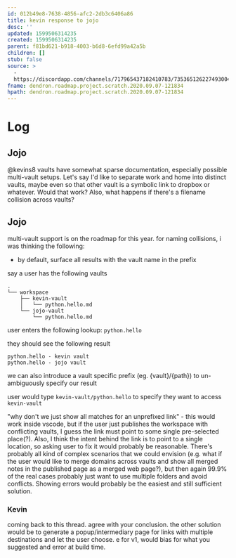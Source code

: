 ```yaml
---
id: 012b49e8-7638-4856-afc2-2db3c6406a86
title: kevin response to jojo
desc: ''
updated: 1599506314235
created: 1599506314235
parent: f81bd621-b918-4003-b6d8-6efd99a42a5b
children: []
stub: false
source: >
  -
  https://discordapp.com/channels/717965437182410783/735365126227493004/752606691518054450
fname: dendron.roadmap.project.scratch.2020.09.07-121834
hpath: dendron.roadmap.project.scratch.2020.09.07-121834
---
```

# Log

## Jojo

@kevins8 vaults have somewhat sparse documentation, especially possible multi-vault setups. Let's say I'd like to separate work and home into distinct vaults, maybe even so that other vault is a symbolic link to dropbox or whatever. Would that work? Also, what happens if there's a filename collision across vaults?

## Jojo

multi-vault support is on the roadmap for this year. for naming collisions, i was thinking the following:

- by default, surface all results with the vault name in the prefix

say a user has the following vaults

```
.
└── workspace
    ├── kevin-vault
    │   └── python.hello.md
    └── jojo-vault
        └── python.hello.md
```

user enters the following lookup: `python.hello`

they should see the following result

```
python.hello - kevin vault
python.hello - jojo vault
```

we can also introduce a vault specific prefix (eg. {vault}/{path}) to un-ambiguously specify our result

user would type `kevin-vault/python.hello` to specify they want to access `kevin-vault`

"why don't we just show all matches for an unprefixed link" - this would work inside vscode, but if the user just publishes the workspace with conflicting vaults, I guess the link must point to some single pre-selected place(?). Also, I think the intent behind the link is to point to a single location, so asking user to fix it would probably be reasonable.
There's probably all kind of complex scenarios that we could envision (e.g. what if the user would like to merge domains across vaults and show all merged notes in the published page as a merged web page?), but then again 99.9% of the real cases probably just want to use multiple folders and avoid conflicts. Showing errors would probably be the easiest and still sufficient solution.

### Kevin

coming back to this thread. agree with your conclusion. the other solution would be to generate a popup/intermediary page for links with multiple destinations and let the user choose.
e
for v1, would bias for what you suggested and error at build time. 
